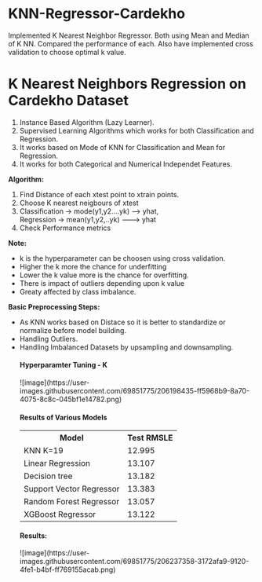 # KNN-Regressor-Cardekho
Implemented K Nearest Neighbor Regressor. Both using Mean and Median of K NN. Compared the performance of each. Also have implemented cross validation to choose optimal k value.
# K Nearest Neighbors Regression on Cardekho Dataset
<ol>
<li> Instance Based Algorithm (Lazy Learner).</li>
<li> Supervised Learning Algorithms which works for both Classification and Regression. </li>
<li> It works based on Mode of KNN for Classification and Mean for Regression.</li>
<li> It works for both Categorical and Numerical Independet Features. </li>
</ol>

<b> Algorithm: </b>
<ol>
<li> Find Distance of each xtest point to xtrain points. </li>
<li> Choose K nearest neigbours of xtest </li>
<li> Classification -> mode(y1,y2....yk) --> yhat, 
<br> Regression -> mean(y1,y2,..yk) ---> yhat </li>
<li> Check Performance metrics </li>
</ol>

<b>Note: </b>
<ul>
<li> k is the hyperparameter can be choosen using cross validation. </li>
<li> Higher the k more the chance for underfitting </li>
<li> Lower the k value more is the chance for overfitting. </li>
<li> There is impact of outliers depending upon k value </li>
<li> Greaty affected by class imbalance. </li>

</ul>

<b> Basic Preprocessing Steps: </b>
<ul>
<li> As KNN works based on Distace so it is better to standardize or normalize before model building. </li>
<li> Handling Outliers. </li>
<li> Handling Imbalanced Datasets by upsampling and downsampling. </li>

<h4> Hyperparamter Tuning - K </h4>
![image](https://user-images.githubusercontent.com/69851775/206198435-ff5968b9-8a70-4075-8c8c-045bf1e14782.png)

<h4> Results of Various Models</h4>
<table>
  <tr>
    <th>Model</th>
    <th>Test RMSLE</th>
  </tr>
  <tr>
    <td>KNN K=19</td>
    <td>12.995</td>
  </tr>
  <tr>
    <td>Linear Regression</td>
    <td>13.107</td>
  </tr>
  <tr>
    <td>Decision tree</td>
    <td>13.182</td>
  </tr>
  <tr>
    <td>Support Vector Regressor</td>
    <td>13.383</td>
  </tr>
  <tr>
    <td>Random Forest Regressor</td>
    <td>13.057</td>
  </tr>
  <tr>
    <td>XGBoost Regressor</td>
    <td>13.122</td>
  </tr>
</table>

<h4> Results: </h4>
![image](https://user-images.githubusercontent.com/69851775/206237358-3172afa9-9120-4fe1-b4bf-ff769155acab.png)

